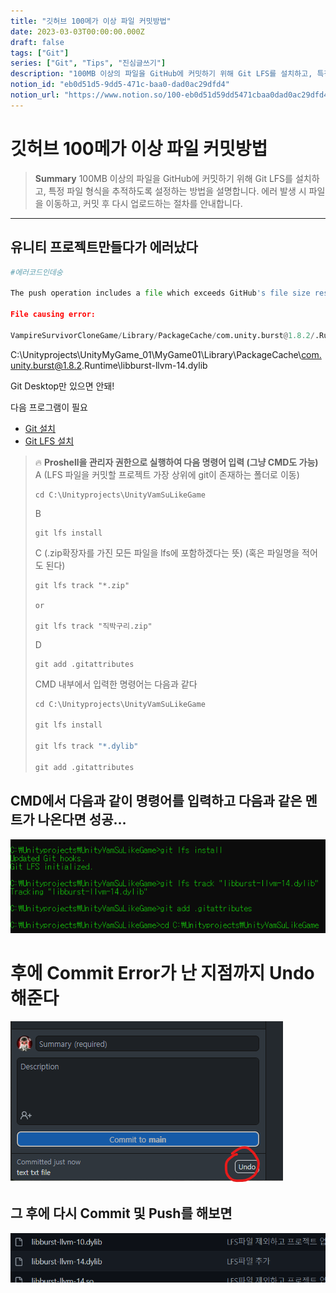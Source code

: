 ```yaml
---
title: "깃허브 100메가 이상 파일 커밋방법"
date: 2023-03-03T00:00:00.000Z
draft: false
tags: ["Git"]
series: ["Git", "Tips", "진심글쓰기"]
description: "100MB 이상의 파일을 GitHub에 커밋하기 위해 Git LFS를 설치하고, 특정 파일 형식을 추적하도록 설정하는 방법을 설명합니다. 에러 발생 시 파일을 이동하고, 커밋 후 다시 업로드하는 절차를 안내합니다."
notion_id: "eb0d51d5-9dd5-471c-baa0-dad0ac29dfd4"
notion_url: "https://www.notion.so/100-eb0d51d59dd5471cbaa0dad0ac29dfd4"
---
```


# 깃허브 100메가 이상 파일 커밋방법

> **Summary**
> 100MB 이상의 파일을 GitHub에 커밋하기 위해 Git LFS를 설치하고, 특정 파일 형식을 추적하도록 설정하는 방법을 설명합니다. 에러 발생 시 파일을 이동하고, 커밋 후 다시 업로드하는 절차를 안내합니다.

---

## 유니티 프로젝트만들다가 에러났다

```python
#에러코드인데숭

The push operation includes a file which exceeds GitHub's file size restriction of 100MB. Please remove the file from history and try again.

File causing error:

VampireSurvivorCloneGame/Library/PackageCache/com.unity.burst@1.8.2/.Runtime/libburst-llvm-14.dylib (116.29 MB)
```

C:\Unityprojects\UnityMyGame_01\MyGame01\Library\PackageCache\com.unity.burst@1.8.2\.Runtime\libburst-llvm-14.dylib

Git Desktop만 있으면 안돼!

다음 프로그램이 필요

- [Git 설치](https://git-scm.com/book/ko/v2/%EC%8B%9C%EC%9E%91%ED%95%98%EA%B8%B0-Git-%EC%84%A4%EC%B9%98)
- [Git LFS 설치](https://git-lfs.com/)

> 🔥 ****Proshell을 관리자 권한으로 실행하여 다음 명령어 입력 (그냥 CMD도 가능)****
> A  (LFS 파일을 커밋할 프로젝트 가장 상위에 git이 존재하는 폴더로 이동)
>
> ```plain text
> cd C:\Unityprojects\UnityVamSuLikeGame
> ```
>
> B
>
> ```plain text
> git lfs install
> ```
>
> C  (.zip확장자를 가진 모든 파일을 lfs에 포함하겠다는 뜻) (혹은 파일명을 적어도 된다)
>
> ```plain text
> git lfs track "*.zip"
>
> or
>
> git lfs track "직박구리.zip"
> ```
>
> D
>
> ```plain text
> git add .gitattributes
> ```
>
>
>
> CMD 내부에서 입력한 명령어는 다음과 같다
>
> ```python
> cd C:\Unityprojects\UnityVamSuLikeGame
>
> git lfs install
>
> git lfs track "*.dylib"
>
> git add .gitattributes
> ```
>
>


## CMD에서 다음과 같이 명령어를 입력하고 다음과 같은 멘트가 나온다면 성공…

![Image](image_8f1cf459b08b.png)

# 후에 Commit Error가 난 지점까지 Undo 해준다

![Image](image_06be01163c1c.png)


## 그 후에  다시 Commit 및 Push를 해보면

![Image](image_c35e0190bf7d.png)



